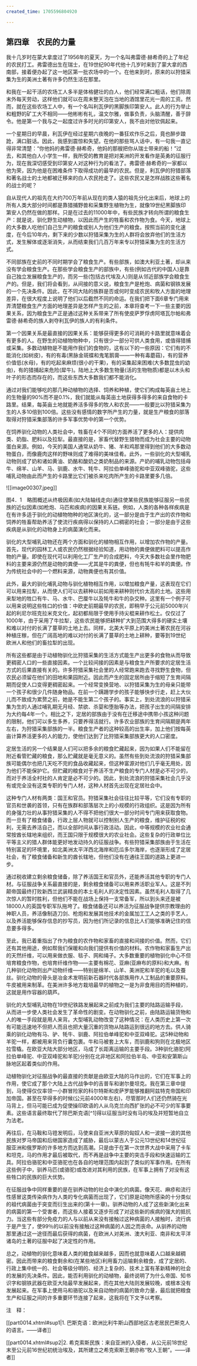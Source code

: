 ```yaml
---
created_time: 1705596804920

---
```

 

## 第四章　农民的力量

我十几岁时在蒙大拿度过了1956年的夏天，为一个名叫弗雷德·赫希奇的上了年纪的农民打工。弗雷德出生在瑞士，在19世纪90年代他十几岁时来到了蒙大拿的西南部，接着便办起了这一地区第一批农场中的一个。在他来到时，原来的以狩猎采集为生的美洲土著有许多仍然生活在那里。

和我在一起干活的农场工人多半是体格健壮的白人，他们经常满口粗话，他们除周末外每天劳动，这样他们就可以在周末整天泡在当地的酒馆里花光一周的工资。然而，就在这些农场工人中，有一个名叫利瓦伊的黑脚族印第安人。此人的行为举止和粗野的矿工大不相同——他彬彬有礼，温文尔雅，做事负责，头脑清醒，善于辞令。他是第一个我与之一起度过许多时光的印第安人，我不由对他钦佩起来。

一个星期日的早晨，利瓦伊在经过星期六夜晚的一番狂欢作乐之后，竟也醉步踉跄，满口脏话。因此，我感到震惊和失望。在他的那些骂人话中，有一句我一直记得非常清楚：“你他妈的弗雷德·赫希奇，他妈的那艘把你从瑞士带来的船！”过去，和其他白人小学生一样，我所受的教育是把对美洲的开发看作是英勇的征服行为，现在我深切感受到印第安人对这种行为的看法了。弗雷德·赫希奇的一家都以他为荣，因为他是在困难条件下取得成功的最早的农民。但是，利瓦伊的狩猎部落和著名战士的土地都被迁移来的白人农民抢走了。这些农民又是怎样战胜这些著名的战士的呢？

自从现代人的祖先在大约700万年前从现在的类人猿的祖先分化出来后，地球上的所有人类大部分时间都是靠猎捕野兽和采集野生植物为生，就像19世纪黑脚族印第安人仍然在做的那样。只是在过去的11000年中，有些民族才转向所谓的粮食生产：就是说，驯化野生动植物，以因此而产生的牲畜和农作物为食。今天，地球上的大多数人吃他们自己生产的粮食或别人为他们生产的粮食。按照当前的变化速度，在今后10年内，剩下来的少数以狩猎采集为生的人群将会放弃他们的生活方式，发生解体或逐渐消失，从而结束我们几百万年来专以狩猎采集为生的生活方式。

不同部族在史前的不同时期学会了粮食生产。有些部族，如澳大利亚土著，却从来没有学会粮食生产。在那些学会粮食生产的部族中，有些(例如古代的中国人)是靠自己独立发展粮食生产的，而另一些(包括古代埃及人)则是从邻近部族学会粮食生产的。但是，我们将会看到，从间接的意义说，粮食生产是枪炮、病菌和钢铁发展的一个先决条件。因此，在不同大陆的族群是否或何时变成农民和牧人方面的地理差异，在很大程度上说明了他们以后截然不同的命运。在我们把下面6章专门用来弄清楚粮食生产方面的地理差异是怎样产生的之前，本章将查考一下一些主要的因果关系，因为粮食生产正是通过这种关系带来了所有使皮萨罗俘虏阿塔瓦尔帕和弗雷德·赫希奇的族人剥夺利瓦伊的族人的有利条件。

第一个因果关系是最直接的因果关系：能够获得更多的可消耗的卡路里就意味着会有更多的人。在野生的动植物物种中，只有很少一部分可供人类食用，或值得猎捕或采集。多数动植物是不能用作我们的食物的，这有以下的一些原因：它们有的不能消化(如树皮)，有的有毒(黑脉金斑蝶和鬼笔鹅膏——一种有毒蘑菇)，有的营养价值低(水母)，有的吃起来麻烦(很小的干果)，有的采集起来困难(大多数昆虫的幼虫)，有的猎捕起来危险(犀牛)。陆地上大多数生物量(活的生物物质)都是以木头和叶子的形态而存在的，而这些东西大多数我们都不能消化。

通过对我们能够吃的那几种动植物的选择、饲养和种植，使它们构成每英亩土地上的生物量的90%而不是0.1%，我们就能从每英亩土地获得多得多的来自食物的卡路里。结果，每英亩土地就能养活多得多的牧人和农民——一般要比以狩猎采集为生的人多10倍到100倍。这些没有感情的数字所产生的力量，就是生产粮食的部落取得对狩猎采集部落的许多军事优势中的第一个优势。

在饲养驯化动物的人类社会中，牲畜在4个不同的方面养活了更多的人：提供肉类、奶脂、肥料以及拉犁。最直接的是，家畜代替野生猎物而成为社会主要的动物蛋白来源。例如，今天的美国人通常从奶牛、猪、羊和鸡那里得到他们的大多数动物蛋白，而像鹿肉这样的野味则成了难得的美味佳肴。此外，一些驯化的大型哺乳动物则成了奶和诸如黄油、奶酪和酸奶之类奶制品的来源。产奶的哺乳动物包括母牛、绵羊、山羊、马、驯鹿、水牛、牦牛、阿拉伯单峰骆驼和中亚双峰骆驼，这些哺乳动物由此而产生的卡路里比它们被杀来吃肉所产生的卡路里要多几倍。

![[image00307.jpeg]]

图4．1　略图概述从终极因素(如大陆轴线走向)通往使某些民族能够征服另一些民族的近似因素(如枪炮、马匹和疾病)的因果关系链。例如，人类的各种各样疾病是在有许多适于驯化的动植物物种的地区演化的，这一部分是由于生产出的农作物和饲养的牲畜帮助养活了使流行疾病得以保持的人口稠密的社会；一部分是由于这些疾病是从驯化的动物身上的病菌演化而来。

驯化的大型哺乳动物还在两个方面和驯化的植物相互作用，以增加农作物的产量。首先，现代的园林工人或农民仍然根据经验知道，用动物的粪便做肥料可以提高作物的产量。即使在现代可以利用化工厂生产的合成肥料，今天大多数社会里作物肥料的主要来源仍然是动物的粪便——尤其是牛的粪便，但也有牦牛和羊的粪便。作为传统社会中的一个燃料来源，动物粪便也有其价值。

此外，最大的驯化哺乳动物与驯化植物相互作用，以增加粮食产量，这表现在它们可以用来拉犁，从而使人们可以去耕种以前如用来耕种则代价太高的土地。这些用来犁地的牲口有牛、马、水牛、巴厘牛以及牦牛和牛的杂交种。这里有一个例子可以用来说明这些牲口的价值：中欧史前期最早的农民，即稍早于公元前5000年兴起的利尼尔班克拉米克文化，起初都局限于使用手持尖棍来耕作松土。仅仅过了1000年，由于采用了牛拉犁，这些农民能够把耕种扩大到范围大得多的硬实土壤和难以对付的长满了蔓草的土地上去。同样，北美大平原上的美洲土著农民在河谷种植庄稼，但在广阔高地的难以对付的长满了蔓草的土地上耕种，要等到19世纪欧洲人和他们的畜拉犁的出现。

所有这些都是由于动植物驯化比狩猎采集的生活方式能生产出更多的食物从而导致更稠密人口的一些直接因素。一个比较间接的因素是与粮食生产所要求的定居生活方式的后果直接有关的。许多狩猎采集社会里的人经常跑来跑去寻找野生食物，但农民必须留在他们的田地和果园附近。因此而产生的固定居所由于缩短了生育间隔期而促使人口变得更稠密起来。一个经常变换营地、以狩猎采集为生的母亲只能带一个孩子和很少几件随身物品。在前一个蹒跚学步的孩子能够快步行走，赶上大伙儿而不致成为累赘之前，她是不能生第二个孩子的。事实上，到处流浪的以狩猎采集为生的人通过哺乳期无月经、禁欲、杀婴和堕胎等办法，把孩子出生的间隔安排为大约每4年一个。相比之下，定居的部族由于没有在迁移途中携带小孩这种问题的限制，他们可以多生多养，只要养得活就行。许多农业部族的生育间隔期是两年左右，为狩猎采集部族的一半。粮食生产者的这种较高的出生率，加上他们按每英亩计算养活更多的人的能力，使他们达到了比狩猎采集部族更大的人口密度。

定居生活的另一个结果是人们可以把多余的粮食贮藏起来，因为如果人们不能留在附近看管贮藏的粮食，那么贮藏就是毫无意义的。虽然有些到处流浪的狩猎采集部族可能偶尔也把几天吃不完的食品收藏起来，但这种富源对他们几乎毫无用处，因为他们不能保护它。但贮藏的粮食对于养活不生产粮食的专门人材是必不可少的，而对于养活全村社的人肯定是必不可少的。因此，到处流浪的狩猎采集社会几乎没有或完全没有这类专职的专门人材，这种人材首先出现在定居社会中。

这种专门人材有两类：国王和官员。狩猎采集社会往往比较平等，它们没有专职的官员和世袭的首领，只有在族群和部落层次上的小规模的行政组织。这是因为所有的身强力壮的从事狩猎采集的人不得不把他们很大一部分时间专门用来获取食物。而一旦有了粮食储备，行政上层人物就可以控制别人生产的粮食，维护征税的权利，无需去养活自己，而以全部时间从事行政活动。因此，中等规模的农业社会通常按酋长辖地来组织，而王国只限于规模很大的农业社会。这些复杂的行政单位比平等主义的猎人群体能更好地发动持久的征服战争。有些狩猎采集部族由于生活在特别富足的环境里，如北美洲太平洋西北海岸和厄瓜多尔海岸，也逐渐形成了定居社会，有了粮食储备和新生的酋长辖地，但他们没有在通往王国的道路上更进一步。

通过税收建立剩余粮食储备，除了养活国王和官员外，还能养活其他专职的专门人材。与征服战争关系最直接的是，剩余粮食储备可以用来养活职业军人。这是不列颠帝国最终打败新西兰武装精良的本土毛利人的决定性因素。虽然毛利人取得了几次惊人的暂时胜利，但他们不能在战场上保持一支常备军，所以到头来还是被18000人的英国专职军队拖垮了。粮食储备还可以养活为征服战争提供宗教理由的神职人员，养活像制造刀剑、枪炮和发展其他技术的金属加工工人之类的手艺人，以及养活能够保存信息的抄写员，因为他们所记录的信息比人们能够准确记住的信息要多得多。

至此，我已着重指出了作为粮食的农作物和家畜的直接和间接的价值。然而，它们还有其他用途，例如帮我们保暖和向我们提供有价值的材料。农作物和家畜生产出的天然纤维，可以用来做衣服、毯子、网和绳子。大多数重要的植物驯化中心不但培育粮食作物，也培育纤维作物——主要有棉花、亚麻(亚麻布的原料)和大麻。有几种驯化动物则出产动物纤维——特别是绵羊、山羊、美洲驼和羊驼的毛以及蚕丝。驯化动物的骨头是冶金术发明前新石器时代各部族用作人工制品的重要原料。牛皮被用来制革。在美洲许多地方栽培最早的植物之一是为非食用目的而种植的，这就是用作容器的葫芦。

驯化的大型哺乳动物在19世纪铁路发展起来之前成为我们主要的陆路运输手段，从而进一步使人类社会发生了革命性的剧变。在动物驯化之前，由陆路运输货物和人的唯一手段就是用人来背。大型哺乳动物改变了这种情况：在人类历史上第一次有可能迅速地不但把人而且也把大量沉重的货物从陆路运到很远的地方去。供人骑乘的驯化动物有马、驴、牦牛、驯鹿、阿拉伯单峰驼和中亚双峰驼。这5种动物和羊驼一样，都被用来背负行囊包裹。牛和马被套上大车，而驯鹿和狗则在北极地区拉雪橇。在欧亚大陆大部分地区，马成了长距离运输的主要手段。3种驯化骆驼(阿拉伯单峰驼、中亚双峰驼和羊驼)分别在北非地区和阿拉伯半岛、中亚和安第斯山脉地区起着类似的作用。

动植物驯化对征服战争的最直接的贡献是由欧亚大陆的马作出的，它们在军事上的作用，使它成了那个大陆上古代战争中的吉普车和谢尔曼坦克。我在第三章中提到，马使得仅仅率领一小群冒险家的科尔特斯和皮萨罗能够推翻阿兹特克帝国和印加帝国。甚至在早得多的时候(公元前4000年左右)，尽管那时人们还仍然骑在光马背上，但马可能已成为促使操印欧语的人从乌克兰向西扩张的必不可少的军事要素。这些语言最终取代了除巴斯克语[^1]得以征服当时没有马的埃及并短暂地自立为法老。

再往后，在马鞍和马镫发明后，马使来自亚洲大草原的匈奴人和一波接一波的其他民族对罗马帝国和后继国家造成了威胁，最后以蒙古人于公元13世纪和14世纪征服亚洲和俄罗斯的许多地方而达到高潮。只是由于在第一次世界大战中采用了卡车和坦克，马的作用才最后被取代，而不再是战争中主要的突击手段和快速运输的工具。阿拉伯骆驼和中亚骆驼也在各自的地理范围内起到了类似的军事作用。在所有这些例子中，驯养马匹(或骆驼)或改进对其利用的民族，在军事上拥有了对没有这些牲口的民族的巨大优势。

在征服战争中同样重要的是在驯养动物的社会中演化的病菌。像天花、麻疹和流行性感冒这类传染病作为人类的专化病菌而出现了，它们原是动物所感染的十分类似的祖代病菌由于突变而衍生出来的(第十一章)。驯养动物的人成了这些新演化出来的病菌的第一个受害者，而这些人接着又逐步形成了对这些新的疾病的强大的抵抗力。当这些有部分免疫力的人与以前从来没有接触过这种病菌的人接触时，流行病于是产生了，使99％的以前没有接触过这种病菌的人因之而丧命。从驯养的动物那里通过这一途径而最后获得的病菌，在欧洲人对美洲、澳大利亚、南非和太平洋诸岛的土著的征服中起了决定性的作用。

总之，动植物的驯化意味着人类的粮食越来越多，因而也就意味着人口越来越稠密。因此而带来的粮食剩余和(在某些地区)利用畜力运输剩余粮食，成了定居的、行政上集中统一的、社会等级分明的、经济上复杂的、技术上富有革新精神的社会的发展的先决条件。因此，能否利用驯化的动植物，最终说明了为什么帝国、知书识字和钢铁武器在欧亚大陆最早发展起来，而在其他大陆则发展较晚，或根本没有发展起来。在军事上使用马和骆驼以及来自动物的病菌的致命力量，最后就把粮食生产和征服之间的许多重要环节连接了起来，这我将在下文予以考察。

  

注　释：

[[part0014.xhtml#sup1\|1. 巴斯克语：欧洲比利牛斯山西部地区古老居民巴斯克人的语言。——译者]]

[[part0014.xhtml#sup2\|2. 希克索斯民族：来自亚洲的入侵者，从公元前18世纪末至公元前16世纪初统治埃及，其所建立之希克索斯王朝亦称“牧人王朝”。——译者]]